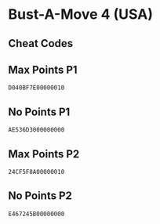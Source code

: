 # Bust-A-Move 4 (USA)

## Cheat Codes

## Max Points P1

```
D040BF7E00000010

```

## No Points P1

```
AE536D3000000000

```

## Max Points P2

```
24CF5F8A00000010

```

## No Points P2

```
E467245B00000000

```

